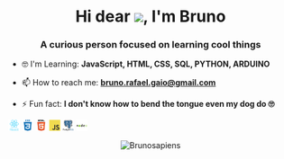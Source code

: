 <h1 align="center">Hi dear <img src="https://raw.githubusercontent.com/kaueMarques/kaueMarques/master/hi.gif" width="30px">, I'm Bruno</h1>
<h3 align="center">A curious person focused on learning  cool things</h3>

- 🤓 I'm Learning: **JavaScript, HTML, CSS, SQL, PYTHON, ARDUINO**

- 📫 How to reach me: **bruno.rafael.gaio@gmail.com**

- ⚡ Fun fact: **I don't know how to bend the tongue even my dog do 🙄**

<p align="left">
<img src="https://raw.githubusercontent.com/devicons/devicon/master/icons/react/react-original-wordmark.svg" alt="react" width="20" height="20"/>
<img src="https://raw.githubusercontent.com/devicons/devicon/master/icons/css3/css3-plain-wordmark.svg" alt="css3"  width="20" height="20"/>
<img src="https://raw.githubusercontent.com/devicons/devicon/master/icons/html5/html5-original-wordmark.svg" alt="html5"  width="20" height="20"/>
<img src="https://raw.githubusercontent.com/devicons/devicon/master/icons/javascript/javascript-original.svg" alt="javascript" width="20" height="20"/>
<img src="https://raw.githubusercontent.com/devicons/devicon/master/icons/postgresql/postgresql-original-wordmark.svg" alt="postgresql" width="20" height="20"/>
<img src="https://raw.githubusercontent.com/devicons/devicon/master/icons/nodejs/nodejs-original-wordmark.svg" alt="nodejs" width="20" height="20"/></p><p align="center">
<img src="https://github-readme-stats.vercel.app/api?username=Brunosapiens&show_icons=true" alt="Brunosapiens"/> 
</p>

